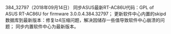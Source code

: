 384_32797（2018年09月14日）
同步ASUS最新RT-AC86U代码：GPL of ASUS RT-AC86U for firmware 3.0.0.4.384.32797；
更新软件中心内置的skipd数据库到最新版本：修复lz4压缩问题，解决因储存一些值导致软件中心崩溃的问题；
同步内置软件中心为最新版本。